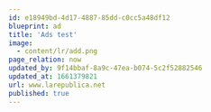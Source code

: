 ```yaml
---
id: e18949bd-4d17-4887-85dd-c0cc5a48df12
blueprint: ad
title: 'Ads test'
image:
  - content/lr/add.png
page_relation: now
updated_by: 9f14bbaf-8a9c-47ea-b074-5c2f52882546
updated_at: 1661379821
url: www.larepublica.net
published: true
---
```

